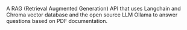 A RAG (Retrieval Augmented Generation) API that uses Langchain and Chroma vector database and the open source LLM Ollama to answer questions based on PDF documentation.

